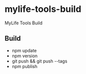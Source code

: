 # mylife-tools-build
MyLife Tools Build

## Build
 - npm update
 - npm version
 - git push && git push --tags
 - npm publish
